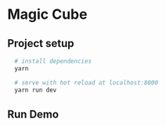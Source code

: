 # Magic Cube

## Project setup

``` bash
  # install dependencies
  yarn

  # serve with hot reload at localhost:8000
  yarn run dev
```

## Run Demo
